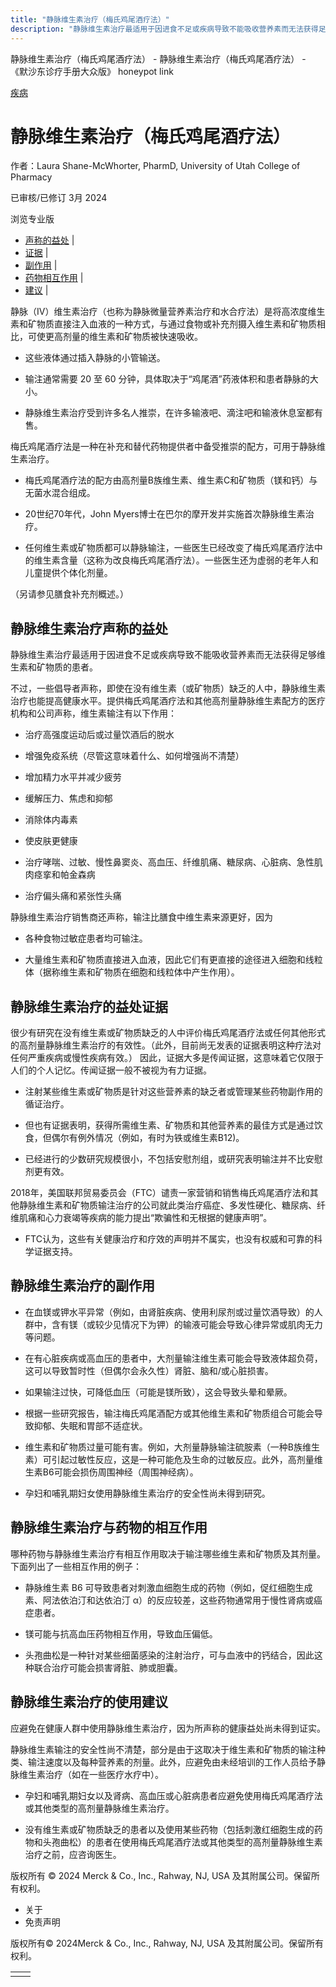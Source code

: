 ```yaml
---
title: "静脉维生素治疗（梅氏鸡尾酒疗法）"
description: "静脉维生素治疗最适用于因进食不足或疾病导致不能吸收营养素而无法获得足够维生素和矿物质的患者。"
---
```


﻿静脉维生素治疗（梅氏鸡尾酒疗法） \- 静脉维生素治疗（梅氏鸡尾酒疗法） \- 《默沙东诊疗手册大众版》 honeypot link



[疾病](https://www.merckmanuals.com/home/resourcespages/healthyliving_rel2.3)

# 静脉维生素治疗（梅氏鸡尾酒疗法）

作者：Laura Shane-McWhorter, PharmD, University of Utah College of Pharmacy

已审核/已修订 3月 2024

浏览专业版

- [声称的益处](#声称的益处_v61151881_zh) \|
- [证据](#证据_v61151911_zh) \|
- [副作用](#副作用_v61151925_zh) \|
- [药物相互作用](#药物相互作用_v61151943_zh) \|
- [建议](#建议_v61151953_zh) \|

静脉（IV）维生素治疗（也称为静脉微量营养素治疗和水合疗法）是将高浓度维生素和矿物质直接注入血液的一种方式，与通过食物或补充剂摄入维生素和矿物质相比，可使更高剂量的维生素和矿物质被快速吸收。

- 这些液体通过插入静脉的小管输送。

- 输注通常需要 20 至 60 分钟，具体取决于“鸡尾酒”药液体积和患者静脉的大小。

- 静脉维生素治疗受到许多名人推崇，在许多输液吧、滴注吧和输液休息室都有售。


梅氏鸡尾酒疗法是一种在补充和替代药物提供者中备受推崇的配方，可用于静脉维生素治疗。

- 梅氏鸡尾酒疗法的配方由高剂量B族维生素、维生素C和矿物质（镁和钙）与无菌水混合组成。

- 20世纪70年代，John Myers博士在巴尔的摩开发并实施首次静脉维生素治疗。

- 任何维生素或矿物质都可以静脉输注，一些医生已经改变了梅氏鸡尾酒疗法中的维生素含量（这称为改良梅氏鸡尾酒疗法）。一些医生还为虚弱的老年人和儿童提供个体化剂量。


（另请参见膳食补充剂概述。）

## 静脉维生素治疗声称的益处

静脉维生素治疗最适用于因进食不足或疾病导致不能吸收营养素而无法获得足够维生素和矿物质的患者。

不过，一些倡导者声称，即使在没有维生素（或矿物质）缺乏的人中，静脉维生素治疗也能提高健康水平。提供梅氏鸡尾酒疗法和其他高剂量静脉维生素配方的医疗机构和公司声称，维生素输注有以下作用：

- 治疗高强度运动后或过量饮酒后的脱水

- 增强免疫系统（尽管这意味着什么、如何增强尚不清楚）

- 增加精力水平并减少疲劳

- 缓解压力、焦虑和抑郁

- 消除体内毒素

- 使皮肤更健康

- 治疗哮喘、过敏、慢性鼻窦炎、高血压、纤维肌痛、糖尿病、心脏病、急性肌肉痉挛和帕金森病

- 治疗偏头痛和紧张性头痛


静脉维生素治疗销售商还声称，输注比膳食中维生素来源更好，因为

- 各种食物过敏症患者均可输注。

- 大量维生素和矿物质直接进入血液，因此它们有更直接的途径进入细胞和线粒体（据称维生素和矿物质在细胞和线粒体中产生作用）。


## 静脉维生素治疗的益处证据

很少有研究在没有维生素或矿物质缺乏的人中评价梅氏鸡尾酒疗法或任何其他形式的高剂量静脉维生素治疗的有效性。（此外，目前尚无发表的证据表明这种疗法对任何严重疾病或慢性疾病有效。） 因此，证据大多是传闻证据，这意味着它仅限于人们的个人记忆。传闻证据一般不被视为有力证据。

- 注射某些维生素或矿物质是针对这些营养素的缺乏者或管理某些药物副作用的循证治疗。

- 但也有证据表明，获得所需维生素、矿物质和其他营养素的最佳方式是通过饮食，但偶尔有例外情况（例如，有时为铁或维生素B12)。

- 已经进行的少数研究规模很小，不包括安慰剂组，或研究表明输注并不比安慰剂更有效。


2018年，美国联邦贸易委员会（FTC）谴责一家营销和销售梅氏鸡尾酒疗法和其他静脉维生素和矿物质输注治疗的公司就此类治疗癌症、多发性硬化、糖尿病、纤维肌痛和心力衰竭等疾病的能力提出“欺骗性和无根据的健康声明”。

- FTC认为，这些有关健康治疗和疗效的声明并不属实，也没有权威和可靠的科学证据支持。


## 静脉维生素治疗的副作用

- 在血镁或钾水平异常（例如，由肾脏疾病、使用利尿剂或过量饮酒导致）的人群中，含有镁（或较少见情况下为钾）的输液可能会导致心律异常或肌肉无力等问题。

- 在有心脏疾病或高血压的患者中，大剂量输注维生素可能会导致液体超负荷，这可以导致暂时性（但偶尔会永久性）肾脏、脑和/或心脏损害。

- 如果输注过快，可降低血压（可能是镁所致），这会导致头晕和晕厥。

- 根据一些研究报告，输注梅氏鸡尾酒配方或其他维生素和矿物质组合可能会导致抑郁、失眠和胃部不适症状。

- 维生素和矿物质过量可能有害。例如，大剂量静脉输注硫胺素（一种B族维生素）可引起过敏性反应，这是一种可能危及生命的过敏反应。此外，高剂量维生素B6可能会损伤周围神经（周围神经病）。

- 孕妇和哺乳期妇女使用静脉维生素治疗的安全性尚未得到研究。


## 静脉维生素治疗与药物的相互作用

哪种药物与静脉维生素治疗有相互作用取决于输注哪些维生素和矿物质及其剂量。下面列出了一些相互作用的例子：

- 静脉维生素 B6 可导致患者对刺激血细胞生成的药物（例如，促红细胞生成素、阿法依泊汀和达依泊汀 α）的反应较差，这些药物通常用于慢性肾病或癌症患者。

- 镁可能与抗高血压药物相互作用，导致血压偏低。

- 头孢曲松是一种针对某些细菌感染的注射治疗，可与血液中的钙结合，因此这种联合治疗可能会损害肾脏、肺或胆囊。


## 静脉维生素治疗的使用建议

应避免在健康人群中使用静脉维生素治疗，因为所声称的健康益处尚未得到证实。

静脉维生素输注的安全性尚不清楚，部分是由于这取决于维生素和矿物质的输注种类、输注速度以及每种营养素的剂量。此外，应避免由未经培训的工作人员给予静脉维生素治疗（如在一些医疗水疗中）。

- 孕妇和哺乳期妇女以及肾病、高血压或心脏病患者应避免使用梅氏鸡尾酒疗法或其他类型的高剂量静脉维生素治疗。

- 没有维生素或矿物质缺乏的患者以及使用某些药物（包括刺激红细胞生成的药物和头孢曲松）的患者在使用梅氏鸡尾酒疗法或其他类型的高剂量静脉维生素治疗之前，应咨询医生。




版权所有 © 2024
Merck & Co., Inc., Rahway, NJ, USA 及其附属公司。保留所有权利。

- 关于
- 免责声明

版权所有© 2024Merck & Co., Inc., Rahway, NJ, USA 及其附属公司。保留所有权利。

|     |     |
| --- | --- |
|  |  |